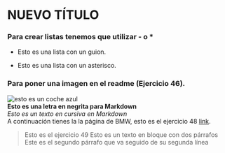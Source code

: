 # NUEVO TÍTULO
### Para crear listas tenemos que utilizar - o *  
  - Esto es una lista con un guion. 
  * Esto es una lista con un asterisco. 

### Para poner una imagen en el readme (Ejercicio 46). 
![esto es un coche azul](https://blogdebmw.com/wp-content/uploads/2021/02/jdm-style-lemans-blue-bmw-e92-m3-image-4.jpg)  
**Esto es una letra en negrita para Markdown**  
_Esto es un texto en cursiva en Markdown_  
A continuación tienes la la página de BMW, esto es el ejercicio 48 [link](https://www.bmw.es/es/index.html?tl=sea-gl-BMW::VN::GOOGLE::MARCAPURA::MARCA::BUSCADORES::SEM_EX::122310-mix-miy-.-sech-BMW_MARCA_Marca_EX-.-e-bmw-.-.&clc=sea-gl-BMW::VN::GOOGLE::MARCAPURA::MARCA::BUSCADORES::SEM_EX::122310-mix-&gaw=sea:79105665322_kwd-10498191&gclid=Cj0KCQiA3rKQBhCNARIsACUEW_bct12FiNC364UUx20yFans3MBGFXUR9fSWrVFZ7x7gNclbnLqQtoQaAj6UEALw_wcB).  
>Esto es el ejercicio 49
>Esto es un texto en bloque 
>con dos párrafos  
>Este es el segundo párrafo
>que va seguido de su segunda línea
